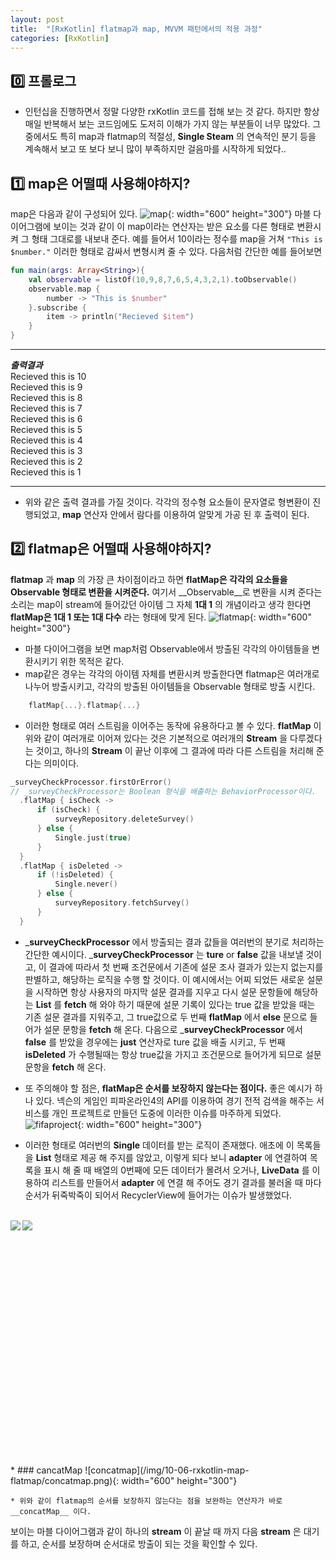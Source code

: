 ```yaml
---
layout: post
title:  "[RxKotlin] flatmap과 map, MVVM 패턴에서의 적용 과정"
categories: [RxKotlin]
---
```


## 0️⃣ 프롤로그
 * 인턴십을 진행하면서 정말 다양한 rxKotlin 코드를 접해 보는 것 같다. 하지만 항상 매일 반복해서 보는 코드임에도 도저히 이해가 가지 않는 부분들이 너무 많았다.
그 중에서도 특히 map과 flatmap의 적절성, __Single Steam__ 의 연속적인 분기 등을 계속해서 보고 또 보다 보니 많이 부족하지만 걸음마를 시작하게 되었다..

## 1️⃣ map은 어떨때 사용해야하지?
map은 다음과 같이 구성되어 있다.
![map](/img/10-06-rxkotlin-map-flatmap/map.png){: width="600" height="300"}
마블 다이어그램에 보이는 것과 같이 이 map이라는 연산자는 받은 요소를 다른 형태로 변환시켜 그 형태 그대로를 내보내 준다.
예를 들어서 10이라는 정수를 map을 거쳐 ``` "This is $number." ``` 이러한 형태로 감싸서 변형시켜 줄 수 있다.
다음처럼 간단한 예를 들어보면
```kotlin
fun main(args: Array<String>){
    val observable = listOf(10,9,8,7,6,5,4,3,2,1).toObservable()
    observable.map {
        number -> "This is $number"
    }.subscribe {
        item -> println("Recieved $item")
    }
}
```
---
***출력결과***<br/>
Recieved this is 10<br/>
Recieved this is 9<br/>
Recieved this is 8<br/>
Recieved this is 7<br/>
Recieved this is 6<br/>
Recieved this is 5<br/>
Recieved this is 4<br/>
Recieved this is 3<br/>
Recieved this is 2<br/>
Recieved this is 1<br/>

---
 * 위와 같은 출력 결과를 가질 것이다. 각각의 정수형 요소들이 문자열로 형변환이 진행되었고, __map__ 연산자 안에서 람다를 이용하여 알맞게 가공 된 후 출력이 된다.

## 2️⃣ flatmap은 어떨때 사용해야하지?
__flatmap__ 과 __map__ 의 가장 큰 차이점이라고 하면 __flatMap은 각각의 요소들을 Observable 형태로 변환을 시켜준다.__ 여기서 __Observable__로 변환을 시켜 준다는 소리는 map이 stream에 들어갔던 아이템 그 자체 __1대 1__ 의 개념이라고 생각 한다면 __flatMap은 1대 1 또는 1대 다수__ 라는 형태에 맞게 된다.
![flatmap](/img/10-06-rxkotlin-map-flatmap/flatmap.png){: width="600" height="300"}
 * 마블 다이어그램을 보면 map처럼 Observable에서 방출된 각각의 아이템들을 변환시키기 위한 목적은 같다.
 * map같은 경우는 각각의 아이템 자체를 변환시켜 방출한다면 flatmap은 여러개로 나누어 방출시키고, 각각의 방출된 아이템들을 Observable 형태로 방출 시킨다.

```kotlin
    flatMap{...}.flatmap{...}
```
 * 이러한 형태로 여러 스트림을 이어주는 동작에 유용하다고 볼 수 있다. __flatMap__ 이 위와 같이 여러개로 이어져 있다는 것은 기본적으로 여러개의 __Stream__ 을 다루겠다는 것이고, 하나의 __Stream__ 이 끝난 이후에 그 결과에 따라 다른 스트림을 처리해 준다는 의미이다. 
```kotlin
_surveyCheckProcessor.firstOrError()
// _surveyCheckProcessor는 Boolean 형식을 배출하는 BehaviorProcessor이다.
  .flatMap { isCheck ->
      if (isCheck) {
          surveyRepository.deleteSurvey()
      } else {
          Single.just(true)
      }
  }
  .flatMap { isDeleted ->
      if (!isDeleted) {
          Single.never()
      } else {
          surveyRepository.fetchSurvey()
      }
  }
```
 * ___surveyCheckProcessor__ 에서 방출되는 결과 값들을 여러번의 분기로 처리하는 간단한 예시이다. ___surveyCheckProcessor__ 는 __ture__ or __false__ 값을 내보낼 것이고, 이 결과에 따라서 첫 번째 조건문에서 기존에 설문 조사 결과가 있는지 없는지를 판별하고, 해당하는 로직을 수행 할 것이다. 이 예시에서는 어찌 되었든 새로운 설문을 시작하면 항상 사용자의 마지막 설문 결과를 지우고 다시 설문 문항들에 해당하는 __List__ 를 __fetch__ 해 와야 하기 때문에 설문 기록이 있다는 true 값을 받았을 때는 기존 설문 결과를 지워주고, 그 true값으로 두 번째 __flatMap__ 에서 __else__ 문으로 들어가 설문 문항을 __fetch__ 해 온다. 다음으로 ___surveyCheckProcessor__ 에서 __false__ 를 받았을 경우에는 __just__ 연산자로 ture 값을 배출 시키고, 두 번째 __isDeleted__ 가 수행될때는 항상 true값을 가지고 조건문으로 들어가게 되므로 설문 문항을 __fetch__ 해 온다.

 * 또 주의해야 할 점은, __flatMap은 순서를 보장하지 않는다는 점이다.__ 좋은 예시가 하나 있다. 넥슨의 게임인 피파온라인4의 API를 이용하여 경기 전적 검색을 해주는 서비스를 개인 프로젝트로 만들던 도중에 이러한 이슈를 마주하게 되었다.
![fifaproject](/img/10-06-rxkotlin-map-flatmap/fifaproject.png){: width="600" height="300"}
 * 이러한 형태로 여러번의 __Single__ 데이터를 받는 로직이 존재했다. 애초에 이 목록들을 __List__ 형태로 제공 해 주지를 않았고, 이렇게 되다 보니 __adapter__ 에 연결하여 목록을 표시 해 줄 때 배열의 0번째에 모든 데이터가 몰려서 오거나, __LiveData__ 를 이용하여 리스트를 만들어서 __adapter__ 에 연결 해 주어도 경기 결과를 불러올 때 마다 순서가 뒤죽박죽이 되어서 RecyclerView에 들어가는 이슈가 발생했었다.
 <br>
<img align="left" src="/img/10-06-rxkotlin-map-flatmap/fifamatch01.png"/> <img align="left" src="/img/10-06-rxkotlin-map-flatmap/fifamatch01.png"/>
 <br> <br> <br> <br> <br> <br> <br> <br> <br> <br> <br> <br> <br> <br> <br> <br> <br> <br> <br> <br> <br> <br> <br>
 * ### cancatMap
![concatmap](/img/10-06-rxkotlin-map-flatmap/concatmap.png){: width="600" height="300"}

    * 위와 같이 flatmap의 순서를 보장하지 않는다는 점을 보완하는 연산자가 바로 __concatMap__ 이다.
보이는 마블 다이어그램과 같이 하나의 __stream__ 이 끝날 때 까지 다음 __stream__ 은 대기를 하고, 순서를 보장하며 순서대로 방출이 되는 것을 확인할 수 있다.